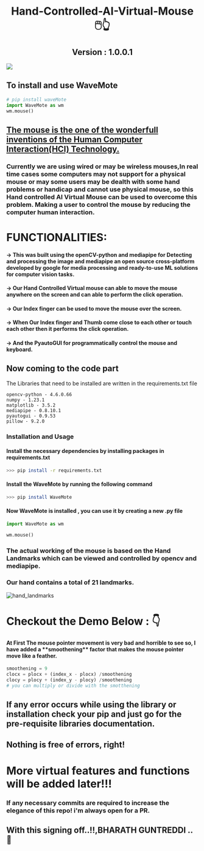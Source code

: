 <h1 align=center>Hand-Controlled-AI-Virtual-Mouse 🖱️👆</h1>
<h2 align=center>Version : 1.0.0.1</h2>
<!--This is an AI based Virtual Mouse controlled by our hand gestures and hand detection.-->

<img src="https://user-images.githubusercontent.com/95229816/185941431-83ba8fc6-0863-4a9b-a8ef-9908a29bd9ba.png">

## To install and use WaveMote
```python
# pip install waveMote
import WaveMote as wm
wm.mouse()
```

<u><h2>The mouse is the one of the wonderfull inventions of the Human Computer Interaction(HCI) Technology.</h2></u>
<h3>Currently we are using wired or may be wireless mouses,In real time cases some computers may not support for a physical mouse or may some users may be dealth with some hand problems or handicap and cannot use physical mouse, so this Hand controlled AI Virtual Mouse can be used to overcome this problem. Making a user to control the mouse by reducing the computer human interaction.</h3>

<h1>FUNCTIONALITIES:</h1>
<h4> -> This was built using the openCV-python and mediapipe for Detecting and processing the image and mediapipe an open source cross-platform developed by google for media processing and ready-to-use ML solutions for computer vision tasks.</h4>
<h4> -> Our Hand Controlled Virtual mouse can able to move the mouse anywhere on the screen and can able to perform the click operation.</h4>
<h4> -> Our Index finger can be used to move the mouse over the screen.</h4>
<h4> -> When Our Index finger and Thumb come close to each other or touch each other then it performs the click operation.</h4>
<h4> -> And the PyautoGUI for programmatically control the mouse and keyboard.</h4>

<h2>Now coming to the code part </h2>
The Libraries that need to be installed are written in the requirements.txt file

```text
opencv-python - 4.6.0.66
numpy - 1.23.1
matplotlib - 3.5.2
mediapipe - 0.8.10.1
pyautogui - 0.9.53
pillow - 9.2.0
```

### Installation and Usage

#### Install the necessary dependencies by installing packages in requirements.txt

```sh
>>> pip install -r requirements.txt
```

#### Install the WaveMote by running the following command

```sh
>>> pip install WaveMote
```
#### Now WaveMote is installed , you can use it by creating a new .py file

```python
import WaveMote as wm

wm.mouse()
```

### The actual working of the mouse is based on the Hand Landmarks which can be viewed and controlled by opencv and mediapipe.
### Our hand contains a total of 21 landmarks.
![hand_landmarks](https://user-images.githubusercontent.com/95229816/186465439-9253c685-9561-474d-aa79-5e5baa874256.png)

<h1>Checkout the Demo Below : 👇</h1>
<h4>At First The mouse pointer movement is very bad and horrible to see so, I have added a **smoothening** factor that makes the mouse pointer move like a feather. </h4>

```python
smoothening = 9
clocx = plocx + (index_x - plocx) /smoothening
clocy = plocy + (index_y - plocy) /smoothening
# you can multiply or divide with the smotthening
```

## If any error occurs while using the library or installation check your pip and just go for the pre-requisite libraries documentation.
## Nothing is free of errors, right!

# More virtual features and functions will be added later!!!

<h3>If any necessary commits are required to increase the elegance of this repo! i'm always open for a PR.</h3>

### <h2>With this signing off..!!,BHARATH GUNTREDDI ..🤞</h2>

<!-- <video controls autplay muted src="https://user-images.githubusercontent.com/95229816/186448935-4ab29a18-92eb-4e71-ad99-fd8970ee12d6.mp4" /> -->
